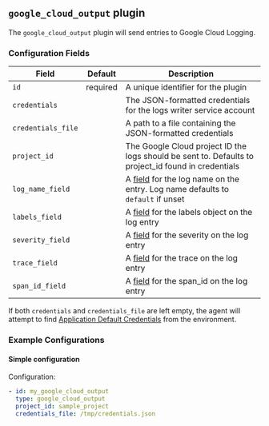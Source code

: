## `google_cloud_output` plugin

The `google_cloud_output` plugin will send entries to Google Cloud Logging.

### Configuration Fields

| Field              | Default  | Description                                                                                            |
| ---                | ---      | ---                                                                                                    |
| `id`               | required | A unique identifier for the plugin                                                                     |
| `credentials`      |          | The JSON-formatted credentials for the logs writer service account                                     |
| `credentials_file` |          | A path to a file containing the JSON-formatted credentials                                             |
| `project_id`       |          | The Google Cloud project ID the logs should be sent to. Defaults to project_id found in credentials    |
| `log_name_field`   |          | A [field](/docs/types/field.md) for the log name on the entry. Log name defaults to `default` if unset |
| `labels_field`     |          | A [field](/docs/types/field.md) for the labels object on the log entry                                 |
| `severity_field`   |          | A [field](/docs/types/field.md) for the severity on the log entry                                      |
| `trace_field`      |          | A [field](/docs/types/field.md) for the trace on the log entry                                         |
| `span_id_field`    |          | A [field](/docs/types/field.md) for the span_id on the log entry                                       |

If both `credentials` and `credentials_file` are left empty, the agent will attempt to find
[Application Default Credentials](https://cloud.google.com/docs/authentication/production) from the environment.

### Example Configurations

#### Simple configuration

Configuration:
```yaml
- id: my_google_cloud_output
  type: google_cloud_output
  project_id: sample_project
  credentials_file: /tmp/credentials.json
```
